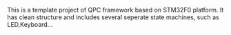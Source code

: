 This is a template project of QPC framework based on STM32F0 platform. It has clean structure and includes several seperate state machines, such as LED,Keyboard...
